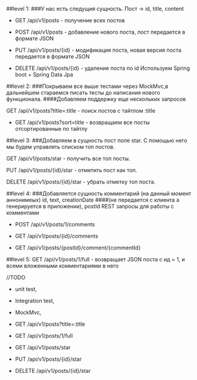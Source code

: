 ##level 1:
###У нас есть следущия сущность. Пост -> id, title, content
+ GET /api/v1/posts - получение всех постов

+ POST /api/v1/posts - добавление нового поста, пост передается в формате JSON

+ PUT /api/v1/posts/{id} - модификация поста, новая версия поста передается в формате JSON

+ DELETE /api/v1/posts/{id} - удаление поста по id Используем Spring boot + Spring Data Jpa

##level 2:
###Покрываем все выше тестами через MockMvc,в дальнейшем стараемся писать тесты до написания нового функционала.
####Добавляем поддержку еще нескольких запросов

GET /api/v1/posts?title=:title - поиск постов с тайтлом :title

+ GET /api/v1/posts?sort=title - возвращаем все посты отсортированные по тайтлу

##level 3: 
###Добавляем в сущность пост поле star. С помощью него мы будем управлять списком топ постов.

GET /api/v1/posts/star - получить все топ посты.

PUT /api/v1/posts/{id}/star - отметить пост как топ.

DELETE /api/v1/posts/{id}/star - убрать отметку топ поста.

##level 4:
###Добавляется сущность комментарий (на данный момент аннонимеых) id, text, creationDate
####(не передается с клиента а генерируется в приложении), postId REST запросы для работы с комментами

+ POST /api/v1/posts/1/comments

+ GET /api/v1/posts/{id}/comments

+ GET /api/v1/posts/{postId}/comment/{commentId}

##level 5:
GET /api/v1/posts/1/full - возвращает JSON поста с ид = 1, и всеми вложенными комментариями в него


//TODO 
- unit test, 
- Integration test, 
- MockMvc, 
 
- GET /api/v1/posts?title=:title 
 
- GET /api/v1/posts/1/full
 
- GET /api/v1/posts/star
- PUT /api/v1/posts/{id}/star
- DELETE /api/v1/posts/{id}/star